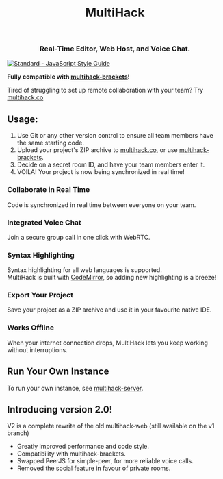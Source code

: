 <h1 align="center">
  <br>
  MultiHack
  <br>
  <br>
</h1>
<h3 align="center">Real-Time Editor, Web Host, and Voice Chat.</h3>  

[![Standard - JavaScript Style Guide](https://img.shields.io/badge/code%20style-standard-brightgreen.svg)](http://standardjs.com/)  

<b>Fully compatible with <a href="https://github.com/RationalCoding/multihack-brackets">multihack-brackets</a>!</b>

Tired of struggling to set up remote collaboration with your team? Try <a href="https://rationalcoding.github.io/multihack-web/">multihack.co</a>

## Usage:
1. Use Git or any other version control to ensure all team members have the same starting code.  
2. Upload your project's ZIP archive to <a href="https://rationalcoding.github.io/multihack-web/">multihack.co</a>, or use <a href="https://github.com/RationalCoding/multihack-brackets">multihack-brackets</a>.
3. Decide on a secret room ID, and have your team members enter it.
4. VOILA! Your project is now being synchronized in real time!

### Collaborate in Real Time  
Code is synchronized in real time between everyone on your team.  

### Integrated Voice Chat
Join a secure group call in one click with WebRTC.

### Syntax Highlighting
Syntax highlighting for all web languages is supported.  
MultiHack is built with <a href="https://github.com/codemirror/CodeMirror">CodeMirror</a>, so adding new highlighting is a breeze!  

### Export Your Project
Save your project as a ZIP archive and use it in your favourite native IDE.  

### Works Offline
When your internet connection drops, MultiHack lets you keep working without interruptions.  

## Run Your Own Instance
To run your own instance, see [multihack-server](https://github.com/RationalCoding/multihack-server).  

## Introducing version 2.0!
V2 is a complete rewrite of the old multihack-web (still available on the v1 branch)  
- Greatly improved performance and code style.  
- Compatibility with multihack-brackets.  
- Swapped PeerJS for simple-peer, for more reliable voice calls.  
- Removed the social feature in favour of private rooms.  

